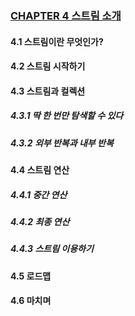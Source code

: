 ### [CHAPTER 4 스트림 소개](https://livebook.manning.com/book/modern-java-in-action/chapter-4/)

#### 4.1 스트림이란 무엇인가?
#### 4.2 스트림 시작하기
#### 4.3 스트림과 컬렉션
##### 4.3.1 딱 한 번만 탐색할 수 있다
##### 4.3.2 외부 반복과 내부 반복
#### 4.4 스트림 연산
##### 4.4.1 중간 연산
##### 4.4.2 최종 연산
##### 4.4.3 스트림 이용하기
#### 4.5 로드맵
#### 4.6 마치며